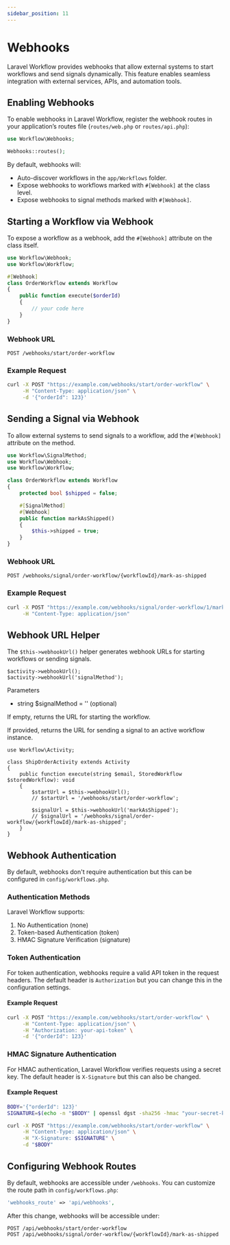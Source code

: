 ```yaml
---
sidebar_position: 11
---
```


# Webhooks

Laravel Workflow provides webhooks that allow external systems to start workflows and send signals dynamically. This feature enables seamless integration with external services, APIs, and automation tools.

## Enabling Webhooks
To enable webhooks in Laravel Workflow, register the webhook routes in your application’s routes file (`routes/web.php` or `routes/api.php`):

```php
use Workflow\Webhooks;

Webhooks::routes();
```

By default, webhooks will:
- Auto-discover workflows in the `app/Workflows` folder.
- Expose webhooks to workflows marked with `#[Webhook]` at the class level.
- Expose webhooks to signal methods marked with `#[Webhook]`.

## Starting a Workflow via Webhook
To expose a workflow as a webhook, add the `#[Webhook]` attribute on the class itself.

```php
use Workflow\Webhook;
use Workflow\Workflow;

#[Webhook]
class OrderWorkflow extends Workflow
{
    public function execute($orderId)
    {
        // your code here
    }
}
```

### Webhook URL
```
POST /webhooks/start/order-workflow
```

### Example Request
```bash
curl -X POST "https://example.com/webhooks/start/order-workflow" \
     -H "Content-Type: application/json" \
     -d '{"orderId": 123}'
```

## Sending a Signal via Webhook
To allow external systems to send signals to a workflow, add the `#[Webhook]` attribute on the method.

```php
use Workflow\SignalMethod;
use Workflow\Webhook;
use Workflow\Workflow;

class OrderWorkflow extends Workflow
{
    protected bool $shipped = false;

    #[SignalMethod]
    #[Webhook]
    public function markAsShipped()
    {
        $this->shipped = true;
    }
}
```

### Webhook URL
```
POST /webhooks/signal/order-workflow/{workflowId}/mark-as-shipped
```

### Example Request
```bash
curl -X POST "https://example.com/webhooks/signal/order-workflow/1/mark-as-shipped" \
     -H "Content-Type: application/json"
```

## Webhook URL Helper
The `$this->webhookUrl()` helper generates webhook URLs for starting workflows or sending signals.

```
$activity->webhookUrl();
$activity->webhookUrl('signalMethod');
```

Parameters
- string $signalMethod = '' (optional)

If empty, returns the URL for starting the workflow.

If provided, returns the URL for sending a signal to an active workflow instance.

```
use Workflow\Activity;

class ShipOrderActivity extends Activity
{
    public function execute(string $email, StoredWorkflow $storedWorkflow): void
    {
        $startUrl = $this->webhookUrl();
        // $startUrl = '/webhooks/start/order-workflow';

        $signalUrl = $this->webhookUrl('markAsShipped');
        // $signalUrl = '/webhooks/signal/order-workflow/{workflowId}/mark-as-shipped';
    }
}
```

## Webhook Authentication
By default, webhooks don't require authentication but this can be configured in `config/workflows.php`.

### Authentication Methods
Laravel Workflow supports:
1. No Authentication (none)
2. Token-based Authentication (token)
3. HMAC Signature Verification (signature)

### Token Authentication
For token authentication, webhooks require a valid API token in the request headers. The default header is `Authorization` but you can change this in the configuration settings.

#### Example Request
```bash
curl -X POST "https://example.com/webhooks/start/order-workflow" \
     -H "Content-Type: application/json" \
     -H "Authorization: your-api-token" \
     -d '{"orderId": 123}'
```

### HMAC Signature Authentication
For HMAC authentication, Laravel Workflow verifies requests using a secret key. The default header is `X-Signature` but this can also be changed.

#### Example Request
```bash
BODY='{"orderId": 123}'
SIGNATURE=$(echo -n "$BODY" | openssl dgst -sha256 -hmac "your-secret-key" | awk '{print $2}')

curl -X POST "https://example.com/webhooks/start/order-workflow" \
     -H "Content-Type: application/json" \
     -H "X-Signature: $SIGNATURE" \
     -d "$BODY"
```

## Configuring Webhook Routes
By default, webhooks are accessible under `/webhooks`. You can customize the route path in `config/workflows.php`:

```php
'webhooks_route' => 'api/webhooks',
```

After this change, webhooks will be accessible under:
```
POST /api/webhooks/start/order-workflow
POST /api/webhooks/signal/order-workflow/{workflowId}/mark-as-shipped
```
